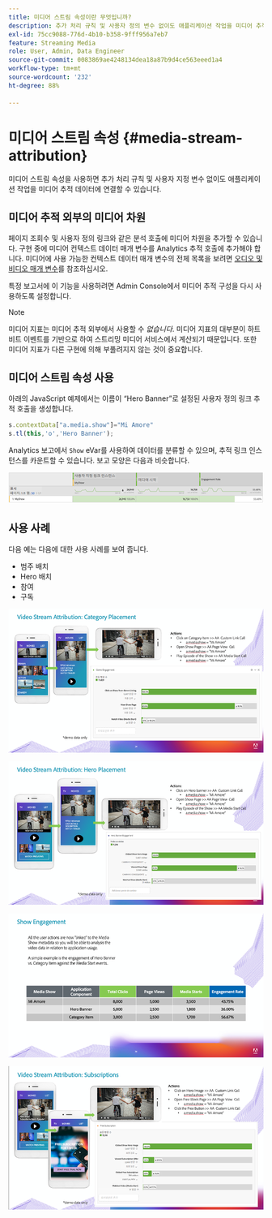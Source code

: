 ```yaml
---
title: 미디어 스트림 속성이란 무엇입니까?
description: 추가 처리 규칙 및 사용자 정의 변수 없이도 애플리케이션 작업을 미디어 추적 데이터에 연결 방법에 대해 알아봅니다.
exl-id: 75cc9088-776d-4b10-b358-9fff956a7eb7
feature: Streaming Media
role: User, Admin, Data Engineer
source-git-commit: 0083869ae4248134dea18a87b9d4ce563eeed1a4
workflow-type: tm+mt
source-wordcount: '232'
ht-degree: 88%

---
```


# 미디어 스트림 속성 {#media-stream-attribution}

미디어 스트림 속성을 사용하면 추가 처리 규칙 및 사용자 지정 변수 없이도 애플리케이션 작업을 미디어 추적 데이터에 연결할 수 있습니다.

## 미디어 추적 외부의 미디어 차원

페이지 조회수 및 사용자 정의 링크와 같은 분석 호출에 미디어 차원을 추가할 수 있습니다. 구현 중에 미디어 컨텍스트 데이터 매개 변수를 Analytics 추적 호출에 추가해야 합니다. 미디어에 사용 가능한 컨텍스트 데이터 매개 변수의 전체 목록을 보려면 [오디오 및 비디오 매개 변수](/help/implementation/variables/audio-video-parameters.md)를 참조하십시오.

특정 보고서에 이 기능을 사용하려면 Admin Console에서 미디어 추적 구성을 다시 사용하도록 설정합니다.

>[!NOTE]
>
>미디어 지표는 미디어 추적 외부에서 사용할 수 _없습니다_. 미디어 지표의 대부분이 하트비트 이벤트를 기반으로 하여 스트리밍 미디어 서비스에서 계산되기 때문입니다. 또한 미디어 지표가 다른 구현에 의해 부풀려지지 않는 것이 중요합니다.

## 미디어 스트림 속성 사용

아래의 JavaScript 예제에서는 이름이 “Hero Banner”로 설정된 사용자 정의 링크 추적 호출을 생성합니다.

```javascript
s.contextData["a.media.show"]="Mi Amore"
s.tl(this,'o','Hero Banner');
```

Analytics 보고에서 `Show` eVar를 사용하여 데이터를 분류할 수 있으며, 추적 링크 인스턴스를 카운트할 수 있습니다. 보고 모양은 다음과 비슷합니다.

![](/assets/myShow-rpt-1.png)

## 사용 사례

다음 예는 다음에 대한 사용 사례를 보여 줍니다.

* 범주 배치
* Hero 배치
* 참여
* 구독

![](/assets/vid-stream-attr-category.png)

![](/assets/vid-stream-attr-hero.png)

![](/assets/show-engagement.png)

![](/assets/vid-stream-attr-subs.png)
